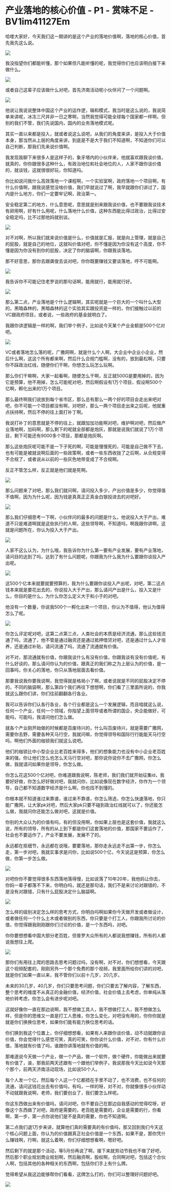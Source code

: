 # 产业落地的核心价值 - P1 - 赏味不足 - BV1im41127Em

哈喽大家好，今天我们这一期讲的是这个产业的落地价值啊，落地的核心价值，首先我先这么说。

![](img/c99ca5fcadcfe7c66c61f88d64b70bf3_1.png)

我没指望你们都能听懂，那个如果但凡能听懂的呢，我觉得你们也应该明白接下来做什么。

![](img/c99ca5fcadcfe7c66c61f88d64b70bf3_3.png)

或者自己这辈子应该做什么对吧，首先济南活动呢小伙伴问了一个问题啊。

![](img/c99ca5fcadcfe7c66c61f88d64b70bf3_5.png)

他说让我说说整体中国这个产业的运作逻，辑和模式，我当时是这么说的，我说简单来讲呢，冰冻三尺并非一日之寒啊，当然我觉得可能全球每个国家都一样啊，但别的我们不管，我们先说国内，国内的业务落地模式呢。

其实一直以来都是投入，就或者说这么说吧，从我们的角度来讲，是投入大于价值本身，那当然从上层的角度来讲，到底是不是大于我们不知道啊，不知道你们可以自己判断，那我们先来说价值啊。

我发现我聊下来很多人是这样子的，象牙塔内的小伙伴来，他就喜欢跟我谈价值，就真的，你你跟很多这种什么，有政治地位和社会地位的人，人家不跟你谈价值的，就谈钱，这就很很好玩，你知道吗。

你比如说问我什么高效落地一个课程啊，一个实验室啊，政府落地一个项目啊，有什么价值啊，跟我说感觉没啥价值，我们早就说过了啊，我早就跟你们讲过了，国内是什么地方，你们一定要牢记啊，政治第一。

安全稳定第二的地方，什么意思呢，意思就是别来跟我谈价值，也不要跟我谈技术有卵用啊，好有什么用呢，什么落地什么价值，这种东西能比得过政治，比得过安全稳定吗，比不过那他妈就别谈。



![](img/c99ca5fcadcfe7c66c61f88d64b70bf3_7.png)

对不对啊，所以我们就来说价值是什么，价值就是汇报，就是向上管理，就是自己的屁股，就是自己的地位，这就叫价值对吧，你不懂是因为你没有这个高度，你不懂是因为你没有到你的屁股，决定了你的脑袋啊，你跟我谈落地。

那不好意思，那你去跟龚俊去谈对吧，你你既要赚钱又要谈落地，哼不可能啊。

![](img/c99ca5fcadcfe7c66c61f88d64b70bf3_9.png)

我告诉你不可能记住老罗说的那句话啊，能用就行，能用就行好。

![](img/c99ca5fcadcfe7c66c61f88d64b70bf3_11.png)

那么第二点，产业落地是个什么逻辑啊，其实呢就是一个巨大的一个叫什么大型的，黑暗森林的，黑暗森林的这个实验其实跟投资是一样的，你们接触过以前的VC跟政府项目，或者说，一些政府的基金就明白了。

我跟你讲逻辑是一样的啊，我们举个例子，比如说今天某个产业金额是500个亿对吧。

![](img/c99ca5fcadcfe7c66c61f88d64b70bf3_13.png)

VC或者落地怎么落的呢，广撒网啊，就是什么个人啊，大企业中企业小企业，然后什么啊，这这个所有都来啊，然后什么合规门槛啊，没有的，放到最松啊，只要你不踩政治红线，随便你们干啊，你想怎么玩怎么玩啊。

那么你们干嘛啊，大家一起看啊，随便怎么干啊，反正就500G是要用掉的，因为它是预算，他不用掉，怎么可能呢对吧，然后啊假设有1万个项目，假设啊500个亿啊，孵化出来的1万个项目。

那么最终啊我们说放到每个省市区，那么总有那么一两个好的项目会走出来吧对吧，你不可能一个项目都没有啊，对吧好，那么一两个项目走出来之后呢，他就重点扶持啊，然后不停的往上面打补丁啊。

我说打补丁的意思就是不停的往上，就跟加加功能啊对吧，维护啊对吧，然后做产业落地啊，加码啊，那么剩下的呢就全部都是炮灰，那就是说我们就说了1万个项目，剩下可能还有9000多个项目，那都是炮灰啊。

那么这些炮灰呢可能不是一下子死的啊，可能是慢慢死的，可能是自己做不下去，也有可能是被就说啊后面的一些政策啊，或者一些东西收拢了之后啊，从合规变得不合规了，或者说从以前的一些灰色地带变成了不合规啊。

反正不管怎么样，反正就是他们就是死啊。

![](img/c99ca5fcadcfe7c66c61f88d64b70bf3_15.png)

那么问题来了对吧，那么我们就问啊，请问投入多少，产出价值是多少，你觉得值不值啊，因为为什么呢，因为钱是真真正正真金白银投进去的对吧好。



![](img/c99ca5fcadcfe7c66c61f88d64b70bf3_17.png)

那么我们仔细思考一下啊，小伙伴问的最多的问题是什么，他说投入大于产出，难道不只是难道啊就是这些执行的人啊，这些领导啊，不知道吗，啊我跟你讲啊，这就是问题所在，你认为投入大于产出。



![](img/c99ca5fcadcfe7c66c61f88d64b70bf3_19.png)

人家不这么认为，为什么哦，我告诉你为什么第一要有产业发展，要有产业落地，请问目的达到了吗，达到了有什么问题呢，你跟我为什么我为什么要跟你谈投入产出呢。



![](img/c99ca5fcadcfe7c66c61f88d64b70bf3_21.png)

这500个亿本来就要就要预算的，我为什么要跟你谈投入产出呢，对吧，第二这点钱本来就是要花出去的，你说投入大于产出，那么请问产出是什么，投入又是什么，你目的是什么，为什么你怎么定义大于和小于的对吧。

他没有一个数量，你说我500个一孵化出来一个项目，你认为不值得，他认为值得怎么了呢。

![](img/c99ca5fcadcfe7c66c61f88d64b70bf3_23.png)

你怎么评定呢对吧，这第二点第三点，人类社会的本质是经济流通，那么这些钱流通了吗，流通了，他不管是通过融资还是通过抵押借贷对吧，还是通过什么人才培养，还是通过补贴，请问流通了吗，流通了流通就有价值。

对不对，那流通就有价值，你跟我谈什么有没有价值，你跟我谈有没有价值呢，有什么好谈的，那么请问你认为的价值，跟真正的我们称之为上层认为的价值，是一回事吗，你关心的落地，你只从落地层面去看价值。

那要我说我你要我说啊，我觉得就是格局小了啊，或者说就是不同的屁股决定不停的，不同的脑袋啊，那么第四个我们再往下想想啊，你们看了三里面所说的，你我就这么跟你们讲，你们往前翻翻各行各业。

我可以告诉你们认各行各业，各个行业都是这么一个发展逻辑，而且咱就这么说，任何一个产业，任何一个领域，你指望上面领导或者所谓的国企，央企能做好，可能吗，可能吗，我请问他们怎么做。

就各个产业刚开始做的时候都是百废待兴的，什么叫百废待兴，就是需要广撒网，需要你去野，需要各种天马行空，我就问嘛，你觉得领导和国际行行能能天马行空吗，啊他们外面的枷锁我们就这么说吧。

他们的枷锁比中小型企业比老百姓来得多，他们的想象能力也没有中小企业老百姓来的强，你让他们怎么也怎么天马行空对吧，那你说你说你不去广撒网，你怎么做，我就请问如果你是领导，你怎么做。

你怎么花这500个亿对吧，你难道跟我说啊，陈老师，我们我们就开始征集id，我要好好做，你怎么好好做对吧，我就问你，比如说像现在数字经济，你作为一个领导，自己都不知道数字经济是什么啊，你也找不到懂的。

你根本就不知道谁过来靠谱，谁过来不靠谱，你怎么筛选，你怎么快速落地，你只能广撒网，让大家pk对吧，然后大家pk只要不碰到政治红线就可以了，你还能怎么做，我就问你还能怎么做对吧，这就是价值。

你别的大众认为的价值有吗，有的但没用啊，你如果上层也是这套价值，我就这么说，所有的领导，所有的从上到下都是你们这套落地的价值，那国家不要运作了，社会也不要运作了，产业不要发展，发展不了的。

永远都在抠细节，永远都在说哦，要要落地，那你走永远走不出第一步，你怎么走，第一步对吧，我就实事求是问你，比如说500个亿，今天说这是预算，你怎么做，你第一步怎么做。



![](img/c99ca5fcadcfe7c66c61f88d64b70bf3_25.png)

对吧你你不要觉得很多东西落地落得慢，比如说落了10年20年，我他妈让你去，你妈一辈子都落不下来，你明白吗，就还是那句话，我们不是来讨论对跟错的，不是没有对跟错，只有什么屁股决定什么脑袋啊。



![](img/c99ca5fcadcfe7c66c61f88d64b70bf3_27.png)

怎么样的级别决定怎么样的思考方式，你明白吗啊如果你今天做开发或者做设计，或者做任何一个什么土木或者做别的东西，你只要是个打工人，你跟我所讨论的价值，你觉得跟我刚刚跟你们讨论的价值，是一个东西吗，对吧。

你你要想想看中国大部分老百姓，但普罗大众所有的人都说我想赚钱，所有的人都说我想往上爬。

![](img/c99ca5fcadcfe7c66c61f88d64b70bf3_29.png)

那你们有用往上爬的思路去思考问题过吗，没有啊，对不对，你们想想看，今天跟这个视频配套的，刚刚另外一个那个免费的那个视频，我里面所给你们讲的对吧，就是你们如果一直以来，我不管你们以前十几岁，20几岁。

未来的30几岁，40几岁，你们只要思考问题，你们只要去了解内容，了解东西，整个思考的维度不从真正的金融价值，经济价值，社会价值上去考虑，你单纯从落地价转考虑，你怎么会有进步呢对吧。

这就好像你一直在那边说啊，我不想做工具人，我不想做打工人，我不想做怎么样，但是你的思维又一直是打工人思维，你怎么变化，对吧没有用的，你你你就是就是你们换换位思考，如果你们能有能力换位思考的话。

你们换到我这个位置上，你仔细想想看，如果有人来跟你谈价值，动不动就跟你谈价值，你会觉得什么感觉可笑，真的可笑，你你谈什么价值，对不对，你有什么价值，落地就有价值了吗，谁跟你讲落地就有价值的啊。

那难道说今天做一个产业，做一个产品，做一个软件，做个硬件，你能做出来就要有价值了，诶，那我前两天还跟有一个跟他们举例子，我说那我今天比如说今天那个那个，前两天济南活动现场，比如说50个人。

每个人发一个亿，然后每个人这一个亿都捂在手里不动了，也不消费，也不任何的流通，请问这钱花出去有价值吗，有吗，一样的呀，对不对，你就像很多小伙伴动不动就跟我说啊，老师，我们要创业了，我们要怎么样呢。

你这东西做出来有价值吗，请问对吧，你不要自己在那边自我感动的觉得哎呀，好像这个东西做了对吧，政府是需要的，老百姓是需要的，企业是需要的行，你看啊，第一步，第一点你说他们是不是真的需要，你也不知道啊。

第二点我们退1万步来讲，就算他们真的需要真的有价值吗，那又回到我们今天这个核心问题上面，你认为的价值跟真正社会价值是一个东西，如果不是，那你凭什么赚钱啊，行啊，就这么着啊，你们仔细想想看啊，嗯好吧。

然后剩下的就是那个活动，等5月份再说了啊，接下来就劳动节我也不做了好吧，然后那个职业规划商业规划啊，然后融资啊，股权啊，合同啊对吧，包括这个合伙人啊，包括其他的各种相关的东西啊，包括你们手上有什么牌。

觉得希望从我这边能够帮你们看看，这牌怎么打的，你们可以整理好问题好吧。

![](img/c99ca5fcadcfe7c66c61f88d64b70bf3_31.png)